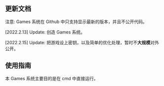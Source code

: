 ## 更新文档

注意: Games 系统在 Github 中只支持显示最新的版本，并且不公开代码。

[2022.2.13] Update: 创造 Games 系统。

[2022.2.15] Update: 把游戏设上密钥，以及简单的优化处理，暂时不**大规模**对外公开。

## 使用指南

本 Games 系统主要目的是在 cmd 中直接运行。

